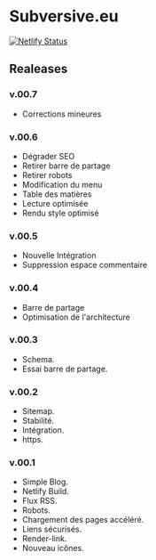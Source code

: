 # Subversive.eu

[![Netlify Status](https://api.netlify.com/api/v1/badges/d1079fea-189b-44b6-a191-d6e886f0f0ca/deploy-status)](https://app.netlify.com/sites/goofy-tesla-61455c/deploys)

## Realeases

### v.00.7

- Corrections mineures

### v.00.6

- Dégrader SEO
- Retirer barre de partage
- Retirer robots
- Modification du menu
- Table des matières
- Lecture optimisée
- Rendu style optimisé

### v.00.5

- Nouvelle Intégration
- Suppression espace commentaire

### v.00.4

- Barre de partage
- Optimisation de l'architecture

### v.00.3

- Schema.
- Essai barre de partage.

### v.00.2

- Sitemap.
- Stabilité.
- Intégration.
- https.

### v.00.1

- Simple Blog.
- Netlify Build.
- Flux RSS.
- Robots.
- Chargement des pages accéléré.
- Liens sécurisés.
- Render-link.
- Nouveau icônes.
